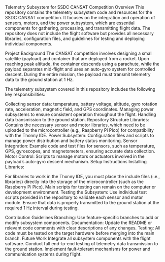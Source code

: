 Telemetry Subsystem for SSDC CANSAT Competition
Overview
This repository contains the telemetry subsystem code and resources for the SSDC CANSAT competition. It focuses on the integration and operation of sensors, motors, and the power subsystem, which are essential components for gathering, processing, and transmitting flight data. The repository does not include the flight software but provides all necessary libraries, configuration files, and guidelines for testing and deploying individual components.

Project Background
The CANSAT competition involves designing a small satellite (payload) and container that are deployed from a rocket. Upon reaching peak altitude, the container descends using a parachute, while the payload separates mid-flight and uses an auto-gyro system for controlled descent. During the entire mission, the payload must transmit telemetry data to the ground station at 1 Hz.

The telemetry subsystem covered in this repository includes the following key responsibilities:

Collecting sensor data: temperature, battery voltage, altitude, gyro rotation rate, acceleration, magnetic field, and GPS coordinates.
Managing power subsystems to ensure consistent operation throughout the flight.
Handling data transmission to the ground station.
Repository Structure
Libraries: Contains the necessary sensor and motor libraries, which need to be uploaded to the microcontroller (e.g., Raspberry Pi Pico) for compatibility with the Thonny IDE.
Power Subsystem: Configuration files and scripts to manage power distribution and battery status monitoring.
Sensor Integration: Example code and test files for sensors, such as temperature, GPS, gyroscopes, and magnetometers, ensuring accurate data collection.
Motor Control: Scripts to manage motors or actuators involved in the payload’s auto-gyro descent mechanism.
Setup Instructions
Installing Libraries:

For libraries to work in the Thonny IDE, you must place the include files (i.e., libraries) directly into the storage of the microcontroller (such as the Raspberry Pi Pico).
Main scripts for testing can remain on the computer or development environment.
Testing the Subsystem:
Use individual test scripts provided in the repository to validate each sensor and motor module. Ensure that data is properly transmitted to the ground station at the required 1 Hz interval during testing.

Contribution Guidelines
Branching: Use feature-specific branches to add or modify subsystem components.
Documentation: Update the README or relevant code comments with clear descriptions of any changes.
Testing: All code must be tested on the target hardware before merging into the main branch.
Future Work
Integrate all subsystem components with the flight software.
Conduct full end-to-end testing of telemetry data transmission to the ground station.
Implement fault-tolerant mechanisms for power and communication systems during flight.
